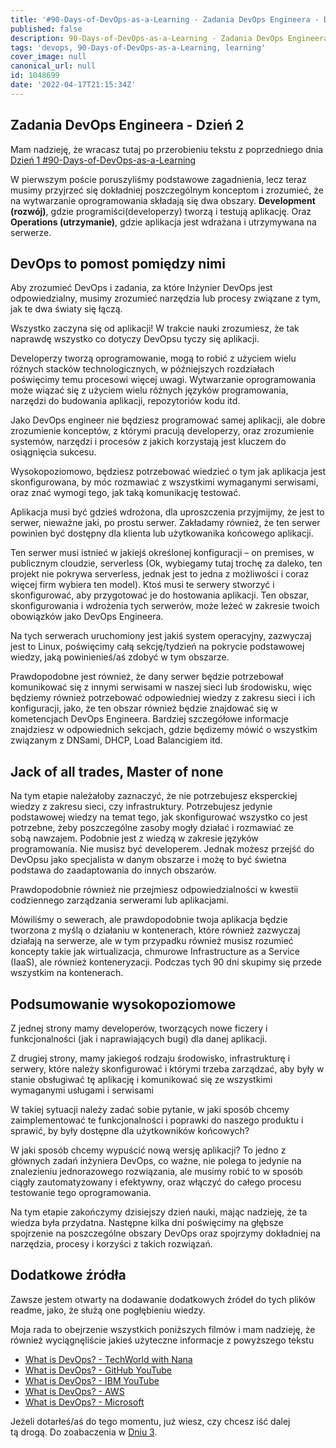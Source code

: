 ```yaml
---
title: '#90-Days-of-DevOps-as-a-Learning - Zadania DevOps Engineera - Dzień 2'
published: false
description: 90-Days-of-DevOps-as-a-Learning - Zadania DevOps Engineera - Dzień 2
tags: 'devops, 90-Days-of-DevOps-as-a-Learning, learning'
cover_image: null
canonical_url: null
id: 1048699
date: '2022-04-17T21:15:34Z'
---
```

## Zadania DevOps Engineera - Dzień 2

Mam nadzieję, że wracasz tutaj po przerobieniu tekstu z poprzedniego dnia [Dzień 1 #90-Days-of-DevOps-as-a-Learning](day02.md)

W pierwszym poście poruszyliśmy podstawowe zagadnienia, lecz teraz musimy przyjrzeć się dokładniej poszczególnym konceptom i zrozumieć, że na wytwarzanie oprogramowania składają się dwa obszary. **Development (rozwój)**, gdzie programiści(developerzy) tworzą i testują aplikację. Oraz **Operations (utrzymanie)**, gdzie aplikacja jest wdrażana i utrzymywana na serwerze.

## DevOps to pomost pomiędzy nimi

Aby zrozumieć DevOps i zadania, za które Inżynier DevOps jest odpowiedzialny, musimy zrozumieć narzędzia lub procesy związane z tym, jak te dwa światy się łączą.

Wszystko zaczyna się od aplikacji! W trakcie nauki zrozumiesz, że tak naprawdę wszystko co dotyczy DevOpsu tyczy się aplikacji.

Developerzy tworzą oprogramowanie, mogą to robić z użyciem wielu różnych stacków technologicznych, w późniejszych rozdziałach poświęcimy temu procesowi więcej uwagi. Wytwarzanie oprogramowania może wiązać się z użyciem wielu różnych języków programowania, narzędzi do budowania aplikacji, repozytoriów kodu itd.

Jako DevOps engineer nie będziesz programować samej aplikacji, ale dobre zrozumienie konceptów, z którymi pracują developerzy, oraz zrozumienie systemów, narzędzi i procesów z jakich korzystają jest kluczem do osiągnięcia sukcesu.

Wysokopoziomowo, będziesz potrzebować wiedzieć o tym jak aplikacja jest skonfigurowana, by móc rozmawiać z wszystkimi wymaganymi serwisami, oraz znać wymogi tego, jak taką komunikację testować.

Aplikacja musi być gdzieś wdrożona, dla uproszczenia przyjmijmy, że jest to serwer, nieważne jaki, po prostu serwer. Zakładamy również, że ten serwer powinien być dostępny dla klienta lub użytkowanika końcowego aplikacji.

Ten serwer musi istnieć w jakiejś określonej konfiguracji – on premises, w publicznym cloudzie, serverless (Ok, wybiegamy tutaj trochę za daleko, ten projekt nie pokrywa serverless, jednak jest to jedna z możliwości i coraz więcej firm wybiera ten model). Ktoś musi te serwery stworzyć i skonfigurować, aby przygotować je do hostowania aplikacji. Ten obszar, skonfigurowania i wdrożenia tych serwerów, może leżeć w zakresie twoich obowiązków jako DevOps Engineera.

Na tych serwerach uruchomiony jest jakiś system operacyjny, zazwyczaj jest to Linux, poświęcimy całą sekcję/tydzień na pokrycie podstawowej wiedzy, jaką powinienieś/aś zdobyć w tym obszarze.

Prawdopodobne jest również, że dany serwer będzie potrzebował komunikować się z innymi serwisami w naszej sieci lub środowisku, więc będziemy również potrzebować odpowiedniej wiedzy z zakresu sieci i ich konfiguracji, jako, że ten obszar również będzie znajdować się w kometencjach DevOps Engineera. Bardziej szczegółowe informacje znajdziesz w odpowiednich sekcjach, gdzie będizemy mówić o wszystkim związanym z DNSami, DHCP, Load Balancigiem itd.

## Jack of all trades, Master of none 

Na tym etapie należałoby zaznaczyć, że nie potrzebujesz eksperckiej wiedzy z zakresu sieci, czy infrastruktury. Potrzebujesz jedynie podstawowej wiedzy na temat tego, jak skonfigurować wszystko co jest potrzebne, żeby poszczególne zasoby mogły działać i rozmawiać ze sobą nawzajem. Podobnie jest z wiedzą w zakresie języków programowania. Nie musisz być developerem. Jednak możesz przejść do DevOpsu jako specjalista w danym obszarze i możę to być świetna podstawa do zaadaptowania do innych obszarów.

Prawdopodobnie również nie przejmiesz odpowiedzialności w kwestii codziennego zarządzania serwerami lub aplikacjami.

Mówiliśmy o sewerach, ale prawdopodobnie twoja aplikacja będzie tworzona z myślą o działaniu w kontenerach, które również zazwyczaj działają na serwerze, ale w tym przypadku również musisz rozumieć koncepty takie jak wirtualizacja, chmurowe Infrastructure as a Service (IaaS), ale również konteneryzacji. Podczas tych 90 dni skupimy się przede wszystkim na kontenerach.

## Podsumowanie wysokopoziomowe

Z jednej strony mamy developerów, tworzących nowe ficzery i funkcjonalności (jak i naprawiających bugi) dla danej aplikacji.

Z drugiej strony, mamy jakiegoś rodzaju środowisko, infrastrukturę i serwery, które należy skonfigurować i którymi trzeba zarządzać, aby były w stanie obsługiwać tę aplikację i komunikować się ze wszystkimi wymaganymi usługami i serwisami

W takiej sytuacji należy zadać sobie pytanie, w jaki sposób chcemy zaimplementować te funkcjonalności i poprawki do naszego produktu i sprawić, by były dostępne dla użytkowników końcowych?

W jaki sposób chcemy wypuścić nową wersję aplikacji? To jedno z głównych zadań inżyniera DevOps, co ważne, nie polega to jedynie na znalezieniu jednorazowego rozwiązania, ale musimy robić to w sposób ciągły zautomatyzowany i efektywny, oraz włączyć do całego procesu testowanie tego oprogramowania.

Na tym etapie zakończymy dzisiejszy dzień nauki, mając nadzieję, że ta wiedza była przydatna. Następne kilka dni poświęcimy na głębsze spojrzenie na poszczególne obszary DevOps oraz spojrzymy dokładniej na narzędzia, procesy i korzyści z takich rozwiązań.

## Dodatkowe źródła

Zawsze jestem otwarty na dodawanie dodatkowych źródeł do tych plików readme, jako, że służą one pogłębieniu wiedzy.

Moja rada to obejrzenie wszystkich poniższych filmów i mam nadzieję, że również wyciągnęliście jakieś użyteczne informacje z powyższego tekstu

- [What is DevOps? - TechWorld with Nana](https://www.youtube.com/watch?v=0yWAtQ6wYNM)
- [What is DevOps? - GitHub YouTube](https://www.youtube.com/watch?v=kBV8gPVZNEE)
- [What is DevOps? - IBM YouTube](https://www.youtube.com/watch?v=UbtB4sMaaNM)
- [What is DevOps? - AWS ](https://aws.amazon.com/devops/what-is-devops/)
- [What is DevOps? - Microsoft](https://docs.microsoft.com/en-us/devops/what-is-devops)

Jeżeli dotarłeś/aś do tego momentu, już wiesz, czy chcesz iść dalej tą drogą. Do zoabaczenia w [Dniu 3](day03.md).  
